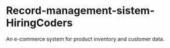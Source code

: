 # Record-management-sistem-HiringCoders
An e-commerce system for product inventory and customer data.
